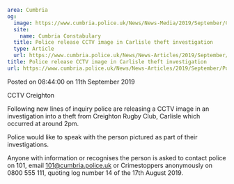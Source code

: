 ```yaml
area: Cumbria
og:
  image: https://www.cumbria.police.uk/News/News-Media/2019/September/CCTV-Creightonpng.png
  site:
    name: Cumbria Constabulary
  title: Police release CCTV image in Carlisle theft investigation
  type: Article
  url: https://www.cumbria.police.uk/News/News-Articles/2019/September/Police-release-CCTV-image-in-Carlisle-theft-investigation.aspx
title: Police release CCTV image in Carlisle theft investigation
url: https://www.cumbria.police.uk/News/News-Articles/2019/September/Police-release-CCTV-image-in-Carlisle-theft-investigation.aspx
```

Posted on 08:44:00 on 11th September 2019

CCTV Creighton

Following new lines of inquiry police are releasing a CCTV image in an investigation into a theft from Creighton Rugby Club, Carlisle which occurred at around 2pm.

Police would like to speak with the person pictured as part of their investigations.

Anyone with information or recognises the person is asked to contact police on 101, email 101@cumbria.police.uk or Crimestoppers anonymously on 0800 555 111, quoting log number 14 of the 17th August 2019.

